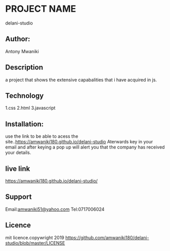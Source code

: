 # PROJECT NAME
delani-studio

## Author:
Antony Mwaniki

## Description
a project that shows the extensive capabalities that i have acquired in js.

## Technology
1.css
2.html
3.javascript



## Installation:
use  the link to be able to acess the site..https://amwaniki180.github.io/delani-studio
Aterwards key in your email and after keying a pop up will alert you that the company has received your details.

## live link
https://amwaniki180.github.io/delani-studio/


## Support
Email:amwaniki51@yahoo.com
Tel:0717006024


## Licence
mit licence.copywright 2019
https://github.com/amwaniki180/delani-studio/blob/master/LICENSE
